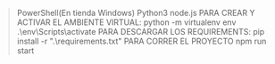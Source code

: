 > PowerShell(En tienda Windows)
> Python3
> node.js
> PARA CREAR Y ACTIVAR EL AMBIENTE VIRTUAL:
python -m virtualenv env
.\env\Scripts\activate
> PARA DESCARGAR LOS REQUIREMENTS:
pip install -r ".\requirements.txt"
> PARA CORRER EL PROYECTO
npm run start
